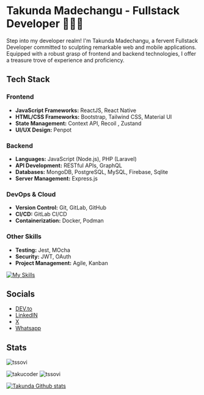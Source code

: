 # Takunda Madechangu - Fullstack Developer 👨🏾‍💻
Step into my developer realm! I'm Takunda Madechangu, a fervent Fullstack Developer committed to sculpting remarkable web and mobile applications. Equipped with a robust grasp of frontend and backend technologies, I offer a treasure trove of experience and proficiency.


## Tech Stack

### Frontend
- **JavaScript Frameworks:** ReactJS, React Native
- **HTML/CSS Frameworks:** Bootstrap, Tailwind CSS, Material UI
- **State Management:** Context API, Recoil , Zustand
- **UI/UX Design:** Penpot

### Backend
- **Languages:** JavaScript (Node.js), PHP (Laravel)
- **API Development:** RESTful APIs, GraphQL
- **Databases:** MongoDB, PostgreSQL, MySQL, Firebase, Sqlite
- **Server Management:** Express.js

### DevOps & Cloud
- **Version Control:** Git, GitLab, GitHub
- **CI/CD:** GitLab CI/CD
- **Containerization:** Docker, Podman
<!-- - **Cloud Platforms:** Google Cloud Platform, Heroku -->

### Other Skills
- **Testing:** Jest, MOcha
- **Security:** JWT, OAuth
- **Project Management:** Agile, Kanban

[![My Skills](https://skillicons.dev/icons?i=js,alpinejs,ts,html,css,tailwind,materialui,react,jest,express,nextjs,php,laravel,nodejs,python,flask,mongodb,firebase,postgres,mysql,sqlite,graphql,dart,git,docker,kubernetes,linux,bash,md,nginx,selenium,bots)](https://skillicons.dev)



## Socials
- [DEV.to](https://www.dev.to/takunda)
- [LinkedIN](https://www.linkedin.com/in/takucoder)
- [X](https://www.x.com/takucoder)
- [Whatsapp](https://wa.me/263778548832?text=Hi%20Taku)


## Stats
 
 
<p>
    <img src="https://github-profile-summary-cards.vercel.app/api/cards/profile-details?username=takumade&theme=github_dark" alt="tssovi" />
</p>

<p>
    <img src="https://github-readme-stats.vercel.app/api?username=takumade&show_icons=true&theme=github_dark" alt="takucoder"/>
    <img src="https://github-profile-summary-cards.vercel.app/api/cards/repos-per-language?username=takumade&theme=github_dark" alt="tssovi" />
</p>
 
 

 [![Takunda Github stats](https://github-readme-streak-stats.herokuapp.com/?user=takumade&theme=tokyonight)]()



